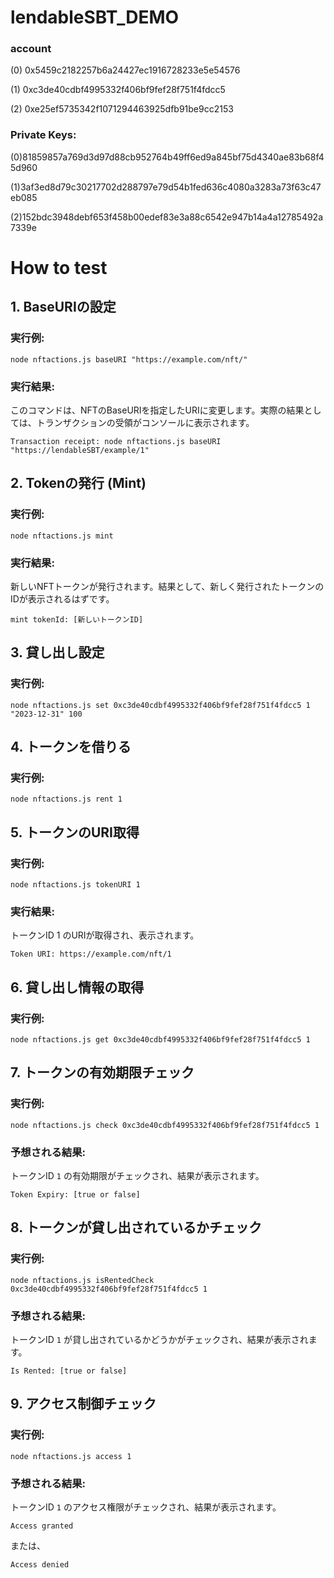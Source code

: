 # lendableSBT_DEMO
### account

(0) 0x5459c2182257b6a24427ec1916728233e5e54576

(1) 0xc3de40cdbf4995332f406bf9fef28f751f4fdcc5

(2) 0xe25ef5735342f1071294463925dfb91be9cc2153

### Private Keys:
(0)81859857a769d3d97d88cb952764b49ff6ed9a845bf75d4340ae83b68f45d960

(1)3af3ed8d79c30217702d288797e79d54b1fed636c4080a3283a73f63c47eb085

(2)152bdc3948debf653f458b00edef83e3a88c6542e947b14a4a12785492a7339e

# How to test
##  1. BaseURIの設定
### 実行例:
~~~
node nftactions.js baseURI "https://example.com/nft/"
~~~
### 実行結果:
このコマンドは、NFTのBaseURIを指定したURIに変更します。実際の結果としては、トランザクションの受領がコンソールに表示されます。
~~~
Transaction receipt: node nftactions.js baseURI "https://lendableSBT/example/1"
~~~
## 2. Tokenの発行 (Mint)
### 実行例:
~~~
node nftactions.js mint
~~~
### 実行結果:
新しいNFTトークンが発行されます。結果として、新しく発行されたトークンのIDが表示されるはずです。
~~~
mint tokenId: [新しいトークンID]
~~~
## 3. 貸し出し設定
### 実行例:
~~~
node nftactions.js set 0xc3de40cdbf4995332f406bf9fef28f751f4fdcc5 1 "2023-12-31" 100
~~~
## 4. トークンを借りる
### 実行例:
~~~
node nftactions.js rent 1
~~~
## 5. トークンのURI取得
### 実行例:
~~~
node nftactions.js tokenURI 1
~~~
### 実行結果:
トークンID 1 のURIが取得され、表示されます。
~~~
Token URI: https://example.com/nft/1
~~~
## 6. 貸し出し情報の取得
### 実行例:
~~~
node nftactions.js get 0xc3de40cdbf4995332f406bf9fef28f751f4fdcc5 1
~~~
## 7. トークンの有効期限チェック

### 実行例:
~~~
node nftactions.js check 0xc3de40cdbf4995332f406bf9fef28f751f4fdcc5 1
~~~
### 予想される結果:
トークンID `1` の有効期限がチェックされ、結果が表示されます。
~~~
Token Expiry: [true or false]
~~~

## 8. トークンが貸し出されているかチェック

### 実行例:
~~~
node nftactions.js isRentedCheck 0xc3de40cdbf4995332f406bf9fef28f751f4fdcc5 1
~~~
### 予想される結果:
トークンID `1` が貸し出されているかどうかがチェックされ、結果が表示されます。
~~~
Is Rented: [true or false]
~~~

## 9. アクセス制御チェック

### 実行例:
~~~
node nftactions.js access 1
~~~
### 予想される結果:
トークンID `1` のアクセス権限がチェックされ、結果が表示されます。
~~~
Access granted
~~~
または、
~~~
Access denied
~~~